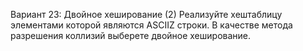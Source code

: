  Вариант 23: Двойное хеширование (2)
 Реализуйте хештаблицу элементами которой являются ASCIIZ строки. В качестве метода разрешения коллизий выберете двойное хеширование.